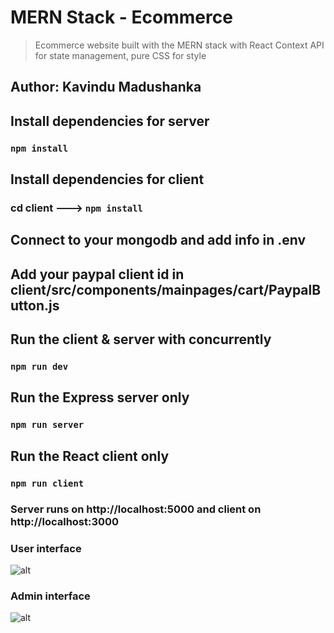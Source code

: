# MERN Stack - Ecommerce
> Ecommerce website built with the MERN stack with React Context API for state management, pure CSS for style

## Author: Kavindu Madushanka

## Install dependencies for server 
### `npm install`

## Install dependencies for client
### cd client ---> `npm install`

## Connect to your mongodb and add info in .env

## Add your paypal client id in client/src/components/mainpages/cart/PaypalButton.js

## Run the client & server with concurrently
### `npm run dev`

## Run the Express server only
### `npm run server`

## Run the React client only
### `npm run client`

### Server runs on http://localhost:5000 and client on http://localhost:3000

### User interface 

![alt](https://res.cloudinary.com/dqucjcrip/image/upload/v1615122462/repo/Capture_sxgppi.png)

### Admin interface 

![alt](https://res.cloudinary.com/dqucjcrip/image/upload/v1615122455/repo/Capture1_fektdd.png)
